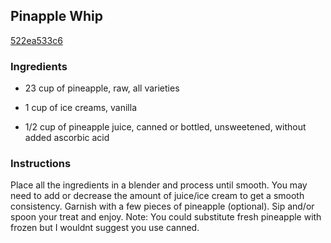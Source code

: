 ## Pinapple Whip

[522ea533c6](http://tastykitchen.com/recipes/drinks/pinapple-whip/)

### Ingredients

 - 23 cup of pineapple, raw, all varieties

 - 1 cup of ice creams, vanilla

 - 1/2 cup of pineapple juice, canned or bottled, unsweetened, without added ascorbic acid

### Instructions

Place all the ingredients in a blender and process until smooth. You may need to add or decrease the amount of juice/ice cream to get a smooth consistency. Garnish with a few pieces of pineapple (optional). Sip and/or spoon your treat and enjoy. Note: You could substitute fresh pineapple with frozen but I wouldnt suggest you use canned.